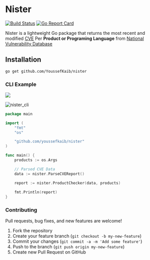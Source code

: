 [Build Status]: https://travis-ci.org/YoussefKaib/nister
[Build Status Badge]:https://travis-ci.com/YoussefKaib/nister.svg?branch=master

# Nister

[![Build Status][Build Status Badge]][Build Status] [![Go Report Card](https://goreportcard.com/badge/github.com/YoussefKaib/nister)](https://goreportcard.com/report/github.com/YoussefKaib/nister)

Nister is a lightweight Go package that returns the most recent and modified [CVE](https://cve.mitre.org/) Per **Product or Programing Language** from [National Vulnerability Database](https://nvd.nist.gov/vuln/data-feeds)

## Installation

```md
go get github.com/YoussefKaib/nister
```

### CLI Example

![](https://media.giphy.com/media/hvGbporNaP1xozXbxn/giphy.gif)

![nister_cli](https://github.com/YoussefKaib/nister/blob/master/images/nister_cli_example.png)

```go
package main

import (
	"fmt"
	"os"

	"github.com/youssefkaib/nister"
)

func main() {
	products := os.Args

	// Parsed CVE Data
	data := nister.ParseCVEReport()

	report := nister.ProductChecker(data, products)
	
	fmt.Println(report)
}

```

### Contributing

Pull requests, bug fixes, and new features are welcome!

1. Fork the repository
2. Create your feature branch (`git checkout -b my-new-feature`)
3. Commit your changes (`git commit -a -m 'Add some feature'`)
4. Push to the branch (`git push origin my-new-feature`)
5. Create new Pull Request on GitHub
